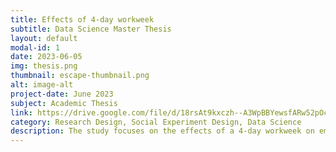 ```yaml
---
title: Effects of 4-day workweek
subtitle: Data Science Master Thesis 
layout: default
modal-id: 1
date: 2023-06-05
img: thesis.png
thumbnail: escape-thumbnail.png
alt: image-alt
project-date: June 2023
subject: Academic Thesis
link: https://drive.google.com/file/d/18rsAt9kxczh--A3WpBBYewsfARw52pOc/view?usp=drive_link
category: Research Design, Social Experiment Design, Data Science
description: The study focuses on the effects of a 4-day workweek on employee turnover intent, considering factors such as mental health awareness, technological advancements, and employee perceptions. The research aims to test the hypothesis that a 4-day workweek increases turnover and whether male employees prefer it over a 5-day week. An Otree-based web application, which showed that a 4-day workweek did not increase turnover overall, was used to collect data. However, male participants expressed a preference for a shorter workweek, which correlated with an increased turnover tendency.
---
```

